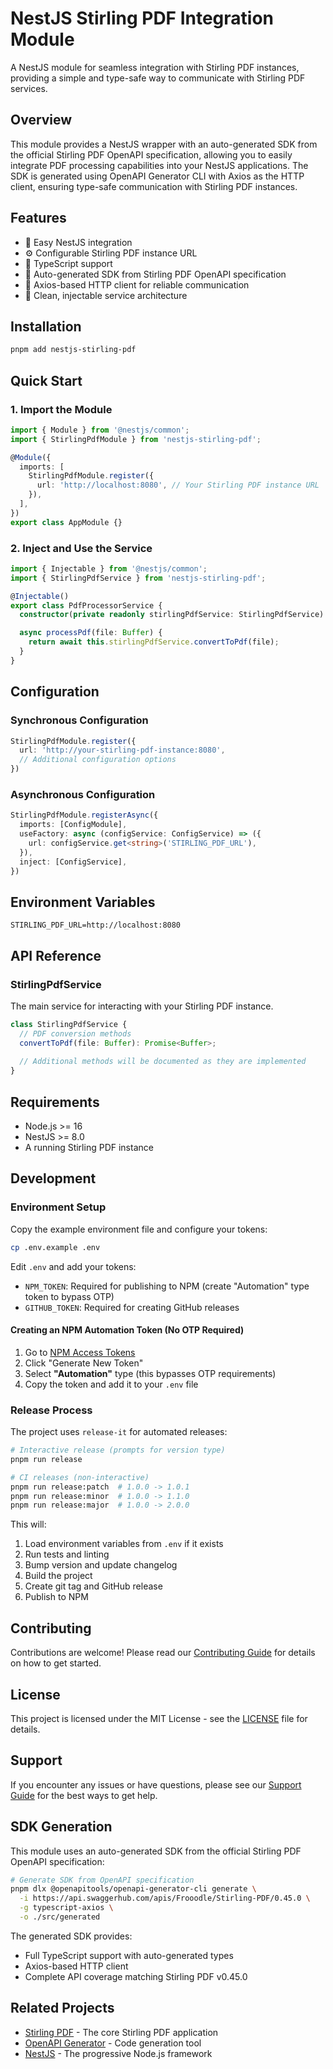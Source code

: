 # NestJS Stirling PDF Integration Module

A NestJS module for seamless integration with Stirling PDF instances, providing a simple and type-safe way to communicate with Stirling PDF services.

## Overview

This module provides a NestJS wrapper with an auto-generated SDK from the official Stirling PDF OpenAPI specification, allowing you to easily integrate PDF processing capabilities into your NestJS applications. The SDK is generated using OpenAPI Generator CLI with Axios as the HTTP client, ensuring type-safe communication with Stirling PDF instances.

## Features

- 🚀 Easy NestJS integration
- ⚙️ Configurable Stirling PDF instance URL
- 📝 TypeScript support
- 🔧 Auto-generated SDK from Stirling PDF OpenAPI specification
- 📡 Axios-based HTTP client for reliable communication
- 🎯 Clean, injectable service architecture

## Installation

```bash
pnpm add nestjs-stirling-pdf
```

## Quick Start

### 1. Import the Module

```typescript
import { Module } from '@nestjs/common';
import { StirlingPdfModule } from 'nestjs-stirling-pdf';

@Module({
  imports: [
    StirlingPdfModule.register({
      url: 'http://localhost:8080', // Your Stirling PDF instance URL
    }),
  ],
})
export class AppModule {}
```

### 2. Inject and Use the Service

```typescript
import { Injectable } from '@nestjs/common';
import { StirlingPdfService } from 'nestjs-stirling-pdf';

@Injectable()
export class PdfProcessorService {
  constructor(private readonly stirlingPdfService: StirlingPdfService) {}

  async processPdf(file: Buffer) {
    return await this.stirlingPdfService.convertToPdf(file);
  }
}
```

## Configuration

### Synchronous Configuration

```typescript
StirlingPdfModule.register({
  url: 'http://your-stirling-pdf-instance:8080',
  // Additional configuration options
})
```

### Asynchronous Configuration

```typescript
StirlingPdfModule.registerAsync({
  imports: [ConfigModule],
  useFactory: async (configService: ConfigService) => ({
    url: configService.get<string>('STIRLING_PDF_URL'),
  }),
  inject: [ConfigService],
})
```

## Environment Variables

```env
STIRLING_PDF_URL=http://localhost:8080
```

## API Reference

### StirlingPdfService

The main service for interacting with your Stirling PDF instance.

```typescript
class StirlingPdfService {
  // PDF conversion methods
  convertToPdf(file: Buffer): Promise<Buffer>;
  
  // Additional methods will be documented as they are implemented
}
```

## Requirements

- Node.js >= 16
- NestJS >= 8.0
- A running Stirling PDF instance

## Development

### Environment Setup

Copy the example environment file and configure your tokens:

```bash
cp .env.example .env
```

Edit `.env` and add your tokens:
- `NPM_TOKEN`: Required for publishing to NPM (create "Automation" type token to bypass OTP)
- `GITHUB_TOKEN`: Required for creating GitHub releases

#### Creating an NPM Automation Token (No OTP Required)

1. Go to [NPM Access Tokens](https://www.npmjs.com/settings/tokens)
2. Click "Generate New Token"
3. Select **"Automation"** type (this bypasses OTP requirements)
4. Copy the token and add it to your `.env` file

### Release Process

The project uses `release-it` for automated releases:

```bash
# Interactive release (prompts for version type)
pnpm run release

# CI releases (non-interactive)
pnpm run release:patch  # 1.0.0 -> 1.0.1
pnpm run release:minor  # 1.0.0 -> 1.1.0  
pnpm run release:major  # 1.0.0 -> 2.0.0
```

This will:
1. Load environment variables from `.env` if it exists
2. Run tests and linting
3. Bump version and update changelog
4. Build the project
5. Create git tag and GitHub release
6. Publish to NPM

## Contributing

Contributions are welcome! Please read our [Contributing Guide](CONTRIBUTING.md) for details on how to get started.

## License

This project is licensed under the MIT License - see the [LICENSE](LICENSE) file for details.

## Support

If you encounter any issues or have questions, please see our [Support Guide](SUPPORT.md) for the best ways to get help.

## SDK Generation

This module uses an auto-generated SDK from the official Stirling PDF OpenAPI specification:

```bash
# Generate SDK from OpenAPI specification
pnpm dlx @openapitools/openapi-generator-cli generate \
  -i https://api.swaggerhub.com/apis/Frooodle/Stirling-PDF/0.45.0 \
  -g typescript-axios \
  -o ./src/generated
```

The generated SDK provides:
- Full TypeScript support with auto-generated types
- Axios-based HTTP client
- Complete API coverage matching Stirling PDF v0.45.0

## Related Projects

- [Stirling PDF](https://github.com/Frooodle/Stirling-PDF) - The core Stirling PDF application
- [OpenAPI Generator](https://github.com/OpenAPITools/openapi-generator) - Code generation tool
- [NestJS](https://nestjs.com/) - The progressive Node.js framework